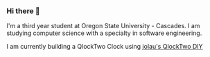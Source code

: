 ### Hi there 👋

I'm a third year student at Oregon State University - Cascades. I am studying computer science with a specialty in software engineering. 



I am currently building a QlockTwo Clock using [jolau's QlockTwo DIY](https://github.com/jolau/QlockTwo_DIY "jolau's QlockTwo DIY")


<!--
**swearingenmj/swearingenmj** is a ✨ _special_ ✨ repository because its `README.md` (this file) appears on your GitHub profile.

Here are some ideas to get you started:

- 🔭 I’m currently working on ...
- 🌱 I’m currently learning ...
- 👯 I’m looking to collaborate on ...
- 🤔 I’m looking for help with ...
- 💬 Ask me about ...
- 📫 How to reach me: ...
- 😄 Pronouns: ...
- ⚡ Fun fact: ...
-->
